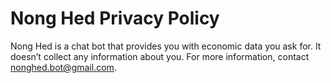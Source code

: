 # Nong Hed Privacy Policy

Nong Hed is a chat bot that provides you with economic data you ask for. It doesn’t collect any information about you. For more information, contact nonghed.bot@gmail.com.
